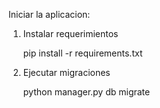 Iniciar la aplicacion:

1) Instalar requerimientos

    pip install -r requirements.txt

2) Ejecutar migraciones

    python manager.py  db migrate